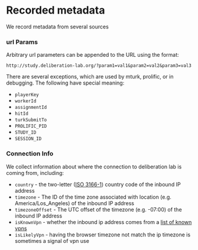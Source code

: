 # Recorded metadata

We record metadata from several sources

### url Params

Arbitrary url parameters can be appended to the URL using the format:

```
http://study.deliberation-lab.org/?param1=val1&param2=val2&param3=val3
```

There are several exceptions, which are used by mturk, prolific, or in debugging. The following have special meaning:

- `playerKey`
- `workerId`
- `assignmentId`
- `hitId`
- `turkSubmitTo`
- `PROLIFIC_PID`
- `STUDY_ID`
- `SESSION_ID`

### Connection Info

We collect information about where the connection to deliberation lab is coming from, including:

- `country` - the two-letter ([ISO 3166-1](https://en.wikipedia.org/wiki/ISO_3166-1#Codes)) country code of the inbound IP address
- `timezone` - The ID of the time zone associated with location (e.g. America/Los_Angeles) of the inbound IP address
- `timezoneOffset` - The UTC offset of the timezone (e.g. -07:00) of the inbound IP address
- `isKnownVpn` - whether the inbound ip address comes from a [list of known vpns](https://github.com/X4BNet/lists_vpn)
- `isLikelyVpn` - having the browser timezone not match the ip timezone is sometimes a signal of vpn use

